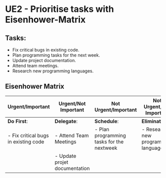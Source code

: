 # UE2 - Prioritise tasks with Eisenhower-Matrix

## Tasks:
- Fix critical bugs in existing code.
- Plan programming tasks for the next week.
- Update project documentation.
- Attend team meetings.
- Research new programming languages.


## Eisenhower Matrix

| Urgent/Important     | Urgent/Not Important     | Not Urgent/Important     | Not Urgent/Not Important     |
|-----------------------|--------------------------|---------------------------|-------------------------------|
| **Do First**:  | **Delegate**:  | **Schedule**:  | **Eliminate**:  |
| - Fix critical bugs in existing code | - Attend Team Meetings | - Plan programming tasks for the nextweek | - Research new programming languages |
| | - Update projet documentation | | |